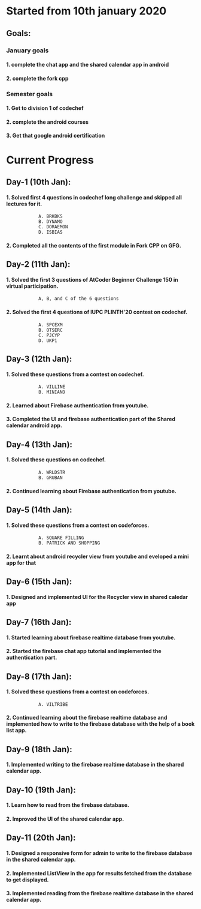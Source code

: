 # Started from 10th january 2020
## Goals:

### January goals
#### 1. complete the chat app and the shared calendar app in android
#### 2. complete the fork cpp

### Semester goals
#### 1. Get to division 1 of codechef
#### 2. complete the android courses
#### 3. Get that google android certification

# Current Progress

## Day-1 (10th Jan):
#### 1. Solved first 4 questions in codechef long challenge and skipped all lectures for it.
                A. BRKBKS
                B. DYNAMO
                C. DORAEMON
                D. ISBIAS
#### 2. Completed all the contents of the first module in Fork CPP on GFG.


## Day-2 (11th Jan):
#### 1. Solved the first 3 questions of AtCoder Beginner Challenge 150 in virtual participation.
                A, B, and C of the 6 questions
#### 2. Solved the first 4 questions of IUPC PLINTH'20 contest on codechef.
                A. SPCEXM
                B. OTSERC
                C. PJCYP
                D. UKP1


## Day-3 (12th Jan):
#### 1. Solved these questions from a contest on codechef.
                A. VILLINE
                B. MINIAND
#### 2. Learned about Firebase authentication from youtube.
#### 3. Completed the UI and firebase authentication part of the Shared calendar android app.


## Day-4 (13th Jan):
#### 1. Solved these questions on codechef.
                A. WRLDSTR
                B. GRUBAN
#### 2. Continued learning about Firebase authentication from youtube.


## Day-5 (14th Jan):
#### 1. Solved these questions from a contest on codeforces.
                A. SQUARE FILLING
                B. PATRICK AND SHOPPING
#### 2. Learnt about android recycler view from youtube and eveloped a mini app for that

## Day-6 (15th Jan):
#### 1. Designed and implemented UI for the Recycler view in shared caledar app


## Day-7 (16th Jan):
#### 1. Started learning about firebase realtime database from youtube.
#### 2. Started the firebase chat app tutorial and implemented the authentication part.

## Day-8 (17th Jan):
#### 1. Solved these questions from a contest on codeforces.
                A. VILTRIBE
#### 2. Continued learning about the firebase realtime database and implemented how to write to the firebase database with the help of a book list app.


## Day-9 (18th Jan):
#### 1. Implemented writing to the firebase realtime database in the shared calendar app.


## Day-10 (19th Jan):
#### 1. Learn how to read from the firebase database.
#### 2. Improved the UI of the shared calendar app.


## Day-11 (20th Jan):
#### 1. Designed  a responsive form for admin to write to the firebase database in the shared calendar app.
#### 2. Implemented ListView in the app for results fetched from the database to get displayed.
#### 3. Implemented reading from the firebase realtime database in the shared calendar app.